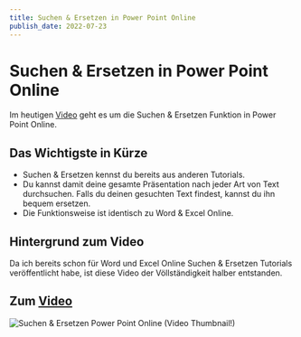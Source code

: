 ```yaml
---
title: Suchen & Ersetzen in Power Point Online
publish_date: 2022-07-23
---
```


# Suchen & Ersetzen in Power Point Online

Im heutigen [Video](https://www.youtube.com/watch?v=Tw4q17AbDdY) geht es um die Suchen & Ersetzen Funktion in Power Point Online. 

## Das Wichtigste in Kürze

* Suchen & Ersetzen kennst du bereits aus anderen Tutorials.
* Du kannst damit deine gesamte Präsentation nach jeder Art von Text durchsuchen. Falls du deinen gesuchten Text findest, kannst du ihn bequem ersetzen.
* Die Funktionsweise ist identisch zu Word & Excel Online.

## Hintergrund zum Video

Da ich bereits schon für Word und Excel Online Suchen & Ersetzen Tutorials  veröffentlicht habe, ist diese Video der Völlständigkeit halber entstanden. 

## Zum [Video](https://www.youtube.com/watch?v=Tw4q17AbDdY)

![Suchen & Ersetzen Power Point Online (Video Thumbnail!)](../thumbnails/Fertig352.jpg "Suchen & Ersetzen Power Point Online (Video Thumbnail!)")